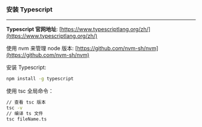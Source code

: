 ### **安装 Typescript**
---

**Typescript 官网地址**: [https://www.typescriptlang.org/zh/](https://www.typescriptlang.org/zh/)     

使用 nvm 来管理 node 版本: [https://github.com/nvm-sh/nvm](https://github.com/nvm-sh/nvm)        

安装 Typescript:
```sh
npm install -g typescript
```       

使用 tsc 全局命令：
```sh
// 查看 tsc 版本
tsc -v
// 编译 ts 文件
tsc fileName.ts
```